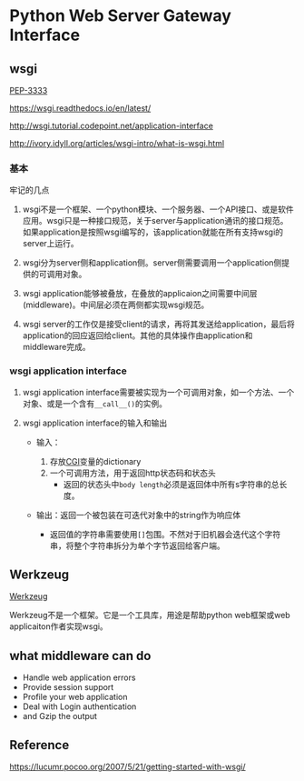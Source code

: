 # Python Web Server Gateway Interface

## wsgi

[PEP-3333](https://www.python.org/dev/peps/pep-3333/)

https://wsgi.readthedocs.io/en/latest/

http://wsgi.tutorial.codepoint.net/application-interface

http://ivory.idyll.org/articles/wsgi-intro/what-is-wsgi.html

### 基本

牢记的几点

1. wsgi不是一个框架、一个python模块、一个服务器、一个API接口、或是软件应用。wsgi只是一种接口规范，关于server与application通讯的接口规范。如果application是按照wsgi编写的，该application就能在所有支持wsgi的server上运行。

2. wsgi分为server侧和application侧。server侧需要调用一个application侧提供的可调用对象。

3. wsgi application能够被叠放，在叠放的applicaion之间需要中间层(middleware)。中间层必须在两侧都实现wsgi规范。

4. wsgi server的工作仅是接受client的请求，再将其发送给application，最后将application的回应返回给client。其他的具体操作由application和middleware完成。

### wsgi application interface

1. wsgi application interface需要被实现为一个可调用对象，如一个方法、一个对象、或是一个含有`__call__()`的实例。

2. wsgi application interface的输入和输出
    - 输入：
        1. 存放[CGI](https://zh.wikipedia.org/wiki/%E9%80%9A%E7%94%A8%E7%BD%91%E5%85%B3%E6%8E%A5%E5%8F%A3)变量的dictionary
        2. 一个可调用方法，用于返回http状态码和状态头
            - 返回的状态头中`body length`必须是返回体中所有s字符串的总长度。

    - 输出：返回一个被包装在可迭代对象中的string作为响应体
        - 返回值的字符串需要使用`[]`包围。不然对于旧机器会迭代这个字符串，将整个字符串拆分为单个字节返回给客户端。

## Werkzeug

[Werkzeug](https://werkzeug.palletsprojects.com/en/1.0.x/)

Werkzeug不是一个框架。它是一个工具库，用途是帮助python web框架或web applicaiton作者实现wsgi。


## what middleware can do

- Handle web application errors
- Provide session support
- Profile your web application
- Deal with Login authentication
- and Gzip the output

## Reference

https://lucumr.pocoo.org/2007/5/21/getting-started-with-wsgi/